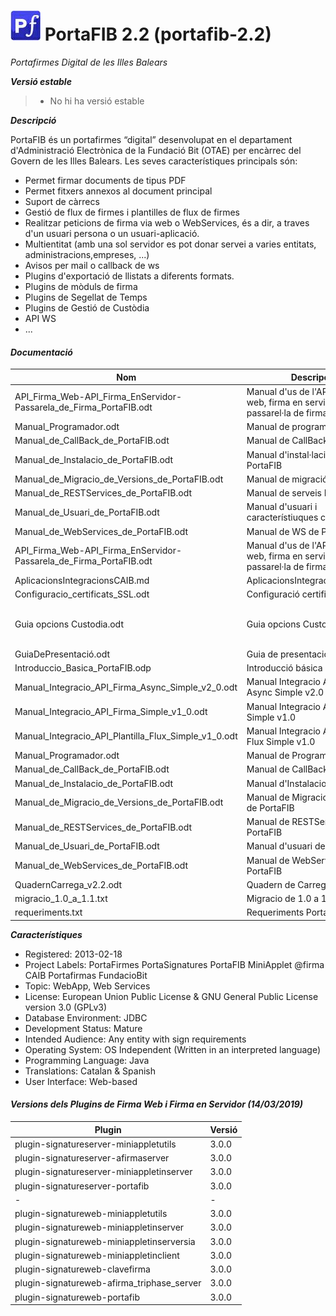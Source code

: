 # ![Logo](https://github.com/GovernIB/maven/raw/binaris/portafib/projectinfo_Attachments/icon.jpg) PortaFIB 2.2 (portafib-2.2)
 *Portafirmes Digital de les Illes Balears*

***Versió estable***

> - No hi ha versió estable

***Descripció***

PortaFIB és un portafirmes “digital” desenvolupat en el departament d'Administració Electrònica de la Fundació Bit (OTAE) per encàrrec del Govern de les Illes Balears.
Les seves característiques principals són:
* Permet firmar documents de tipus PDF
* Permet fitxers annexos al document principal
* Suport de càrrecs
* Gestió de flux de firmes i plantilles de flux de firmes
* Realitzar peticions de firma via web o WebServices, és a dir, a traves d'un usuari persona o un usuari-aplicació.
* Multientitat (amb una sol servidor es pot donar servei a varies entitats, administracions,empreses, ...)
* Avisos per mail o callback de ws
* Plugins d'exportació de llistats a diferents formats.
* Plugins de mòduls de firma
* Plugins de Segellat de Temps
* Plugins de Gestió de Custòdia
* API WS
* ...


#### ***Documentació***

Nom | Descripció | Enllaç
------------ | ------------- | -------------
API_Firma_Web-API_Firma_EnServidor-Passarela_de_Firma_PortaFIB.odt | Manual d'us de l'API de firma web, firma en servidor i passarel·la de firma PortaFIB.odt | [Document](./doc/API_Firma_Web-API_Firma_EnServidor-Passarela_de_Firma_PortaFIB.odt)
Manual_Programador.odt | Manual de programador | [Document](./doc/Manual_Programador.odt)
Manual_de_CallBack_de_PortaFIB.odt | Manual de CallBack de PortaFIB | [Document](./doc/Manual_de_CallBack_de_PortaFIB.odt)
Manual_de_Instalacio_de_PortaFIB.odt | Manual d'instal·lació de PortaFIB | [Document](./doc/Manual_de_Instalacio_de_PortaFIB.odt)
Manual_de_Migracio_de_Versions_de_PortaFIB.odt | Manual de migració de versions | [Document](./doc/Manual_de_Migracio_de_Versions_de_PortaFIB.odt)
Manual_de_RESTServices_de_PortaFIB.odt | Manual de serveis REST | [Document](./doc/Manual_de_RESTServices_de_PortaFIB.odt)
Manual_de_Usuari_de_PortaFIB.odt | Manual d'usuari i característiuques completes | [Document](./doc/Manual_de_Usuari_de_PortaFIB.odt)
Manual_de_WebServices_de_PortaFIB.odt | Manual de WS de PortaFIB | [Document](./doc/Manual_de_WebServices_de_PortaFIB.odt)
API_Firma_Web-API_Firma_EnServidor-Passarela_de_Firma_PortaFIB.odt | Manual d'us de l'API de firma web, firma en servidor i passarel·la de firma PortaFIB.odt  | [Document](./doc/API_Firma_Web-API_Firma_EnServidor-Passarela_de_Firma_PortaFIB.odt)
AplicacionsIntegracionsCAIB.md | AplicacionsIntegracionsCAIB.md | [Document](./doc/AplicacionsIntegracionsCAIB.md)
Configuracio_certificats_SSL.odt | Configuració certificats SSL | [Document](./doc/Configuracio_certificats_SSL.odt)
Guia opcions Custodia.odt | Guia opcions Custodia | [Document](./doc/Guia opcions Custodia.odt)
GuiaDePresentació.odt | Guia de presentació | [Document](./doc/GuiaDePresentació.odt)
Introduccio_Basica_PortaFIB.odp | Introducció básica PortaFIB | [Document](./doc/Introduccio_Basica_PortaFIB.odp)
Manual_Integracio_API_Firma_Async_Simple_v2_0.odt | Manual Integracio API Firma Async Simple v2.0 | [Document](./doc/Manual_Integracio_API_Firma_Async_Simple_v2_0.odt)
Manual_Integracio_API_Firma_Simple_v1_0.odt | Manual Integracio API Firma Simple v1.0 | [Document](./doc/Manual_Integracio_API_Firma_Simple_v1_0.odt)
Manual_Integracio_API_Plantilla_Flux_Simple_v1_0.odt | Manual Integracio API Plantilla Flux Simple v1.0 | [Document](./doc/Manual_Integracio_API_Plantilla_Flux_Simple_v1_0.odt)
Manual_Programador.odt | Manual de Programador | [Document](./doc/Manual_Programador.odt)
Manual_de_CallBack_de_PortaFIB.odt | Manual de CallBack de PortaFIB | [Document](./doc/Manual_de_CallBack_de_PortaFIB.odt)
Manual_de_Instalacio_de_PortaFIB.odt | Manual d'Instalacio de PortaFIB | [Document](./doc/Manual_de_Instalacio_de_PortaFIB.odt)
Manual_de_Migracio_de_Versions_de_PortaFIB.odt | Manual de Migracio de Versions de PortaFIB | [Document](./doc/Manual_de_Migracio_de_Versions_de_PortaFIB.odt)
Manual_de_RESTServices_de_PortaFIB.odt | Manual de RESTServices de PortaFIB | [Document](./doc/Manual_de_RESTServices_de_PortaFIB.odt)
Manual_de_Usuari_de_PortaFIB.odt | Manual d'usuari de PortaFIB | [Document](./doc/Manual_de_Usuari_de_PortaFIB.odt)
Manual_de_WebServices_de_PortaFIB.odt | Manual de WebServices de PortaFIB | [Document](./doc/Manual_de_WebServices_de_PortaFIB.odt)
QuadernCarrega_v2.2.odt | Quadern de Carrega v2.2 | [Document](./doc/QuadernCarrega_v2.2.odt)
migracio_1.0_a_1.1.txt | Migracio de 1.0 a 1.1 | [Document](./doc/migracio_1.0_a_1.1.txt)
requeriments.txt | Requeriments PortaFIB | [Document](./doc/requeriments.txt)


***Característiques***

* Registered: 2013-02-18 
* Project Labels: PortaFirmes  PortaSignatures  PortaFIB  MiniApplet @firma  CAIB  Portafirmas  FundacioBit  
* Topic: WebApp, Web Services
* License: European Union Public License & GNU General Public License version 3.0 (GPLv3)
* Database Environment:  JDBC
* Development Status: Mature
* Intended Audience:  Any entity with sign requirements
* Operating System:  OS Independent (Written in an interpreted language)
* Programming Language:  Java
* Translations: Catalan & Spanish
* User Interface: Web-based





#### ***Versions dels Plugins de Firma Web i Firma en Servidor (14/03/2019)***

| Plugin  | Versió |
| ------------- | ------------- |
| plugin-signatureserver-miniappletutils | 3.0.0 |
| plugin-signatureserver-afirmaserver | 3.0.0 |
| plugin-signatureserver-miniappletinserver | 3.0.0 |
| plugin-signatureserver-portafib | 3.0.0 |
| - | - |
| plugin-signatureweb-miniappletutils | 3.0.0 |
| plugin-signatureweb-miniappletinserver | 3.0.0 |
| plugin-signatureweb-miniappletinserversia | 3.0.0 |
| plugin-signatureweb-miniappletinclient | 3.0.0 |
| plugin-signatureweb-clavefirma | 3.0.0 |
| plugin-signatureweb-afirma_triphase_server | 3.0.0 |
| plugin-signatureweb-portafib | 3.0.0 |
